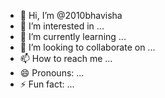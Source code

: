 - 👋 Hi, I’m @2010bhavisha
- 👀 I’m interested in ...
- 🌱 I’m currently learning ...
- 💞️ I’m looking to collaborate on ...
- 📫 How to reach me ...
- 😄 Pronouns: ...
- ⚡ Fun fact: ...

<!---
2010bhavisha/2010bhavisha is a ✨ special ✨ repository because its `README.md` (this file) appears on your GitHub profile.
You can click the Preview link to take a look at your changes.
--->
